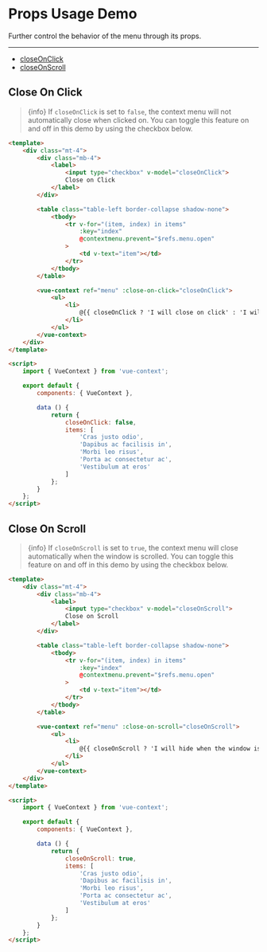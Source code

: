# Props Usage Demo

Further control the behavior of the menu through its props.

---

- [closeOnClick](#close-on-click)
- [closeOnScroll](#close-on-scroll)

<a name="close-on-click"></a>
## Close On Click

> {info} If `closeOnClick` is set to `false`, the context menu will not automatically close when clicked on.
You can toggle this feature on and off in this demo by using the checkbox below.

<close-on-click-v3></close-on-click-v3>

```html
<template>
    <div class="mt-4">
        <div class="mb-4">
            <label>
                <input type="checkbox" v-model="closeOnClick">
                Close on Click
            </label>
        </div>

        <table class="table-left border-collapse shadow-none">
            <tbody>
                <tr v-for="(item, index) in items"
                    :key="index"
                    @contextmenu.prevent="$refs.menu.open"
                >
                    <td v-text="item"></td>
                </tr>
            </tbody>
        </table>

        <vue-context ref="menu" :close-on-click="closeOnClick">
            <ul>
                <li>
                    @{{ closeOnClick ? 'I will close on click' : 'I will stay open on click' }}
                </li>
            </ul>
        </vue-context>
    </div>
</template>

<script>
    import { VueContext } from 'vue-context';

    export default {
        components: { VueContext },

        data () {
            return {
                closeOnClick: false,
                items: [
                    'Cras justo odio',
                    'Dapibus ac facilisis in',
                    'Morbi leo risus',
                    'Porta ac consectetur ac',
                    'Vestibulum at eros'
                ]
            };
        }
    };
</script>
```

<a name="close-on-scroll"></a>
## Close On Scroll

> {info} If `closeOnScroll` is set to `true`, the context menu will close automatically when the window
is scrolled. You can toggle this feature on and off in this demo by using the checkbox below.

<close-on-scroll-v3></close-on-scroll-v3>

```html
<template>
    <div class="mt-4">
        <div class="mb-4">
            <label>
                <input type="checkbox" v-model="closeOnScroll">
                Close on Scroll
            </label>
        </div>

        <table class="table-left border-collapse shadow-none">
            <tbody>
                <tr v-for="(item, index) in items"
                    :key="index"
                    @contextmenu.prevent="$refs.menu.open"
                >
                    <td v-text="item"></td>
                </tr>
            </tbody>
        </table>

        <vue-context ref="menu" :close-on-scroll="closeOnScroll">
            <ul>
                <li>
                    @{{ closeOnScroll ? 'I will hide when the window is scrolled' : 'I will stay visible when the window is scrolled' }}
                </li>
            </ul>
        </vue-context>
    </div>
</template>

<script>
    import { VueContext } from 'vue-context';

    export default {
        components: { VueContext },

        data () {
            return {
                closeOnScroll: true,
                items: [
                    'Cras justo odio',
                    'Dapibus ac facilisis in',
                    'Morbi leo risus',
                    'Porta ac consectetur ac',
                    'Vestibulum at eros'
                ]
            };
        }
    };
</script>
```
